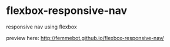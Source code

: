 # flexbox-responsive-nav

responsive nav using flexbox

preview here: http://femmebot.github.io/flexbox-responsive-nav/
